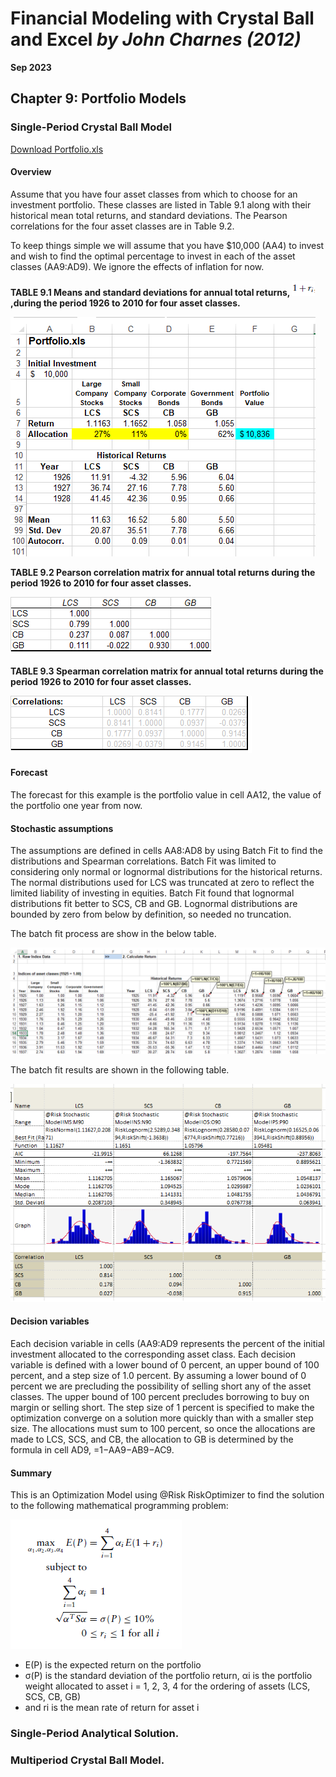 # Financial Modeling with Crystal Ball and Excel *by John Charnes (2012)*

**Sep 2023**

## Chapter 9: Portfolio Models


### Single-Period Crystal Ball Model

[Download Portfolio.xls]()

#### Overview

Assume that you have four asset classes from which to choose for an investment portfolio. These classes are listed in Table 9.1 along with their historical mean total returns, and standard deviations. The Pearson correlations for the four asset classes are in Table 9.2. 

To keep things simple we will assume that you have $10,000 (AA4) to invest and wish to find the optimal percentage to invest in each of the asset classes (AA9:AD9). We ignore the effects of inflation for now.

**TABLE 9.1 Means and standard deviations for annual total returns, ![png](https://github.com/xxxxyyyy80008/Financial-Modeling-with-Crystal-Ball-and-Excel/blob/main/img/ch09/4.png) ,during the period 1926 to 2010 for four asset classes.**

![png](https://github.com/xxxxyyyy80008/Financial-Modeling-with-Crystal-Ball-and-Excel/blob/main/img/ch09/f9_1.png)

**TABLE 9.2 Pearson correlation matrix for annual total returns during the period 1926 to 2010 for four asset classes.**

![png](https://github.com/xxxxyyyy80008/Financial-Modeling-with-Crystal-Ball-and-Excel/blob/main/img/ch09/t9_2.png)

**TABLE 9.3 Spearman correlation matrix for annual total returns during the period 1926 to 2010 for four asset classes.**

![png](https://github.com/xxxxyyyy80008/Financial-Modeling-with-Crystal-Ball-and-Excel/blob/main/img/ch09/t9_3.png)

#### Forecast

The forecast for this example is the portfolio value in cell AA12, the value of the portfolio one year from now.

#### Stochastic assumptions

The assumptions are defined in cells AA8:AD8 by using Batch Fit to find the distributions and Spearman correlations. 
Batch Fit was limited to considering only normal or lognormal distributions for the historical returns. The normal distributions used for LCS was truncated at zero to reflect the limited liability of investing in equities. Batch Fit found that lognormal distributions fit better to SCS, CB and GB. Lognormal distributions are bounded by zero from below by definition, so needed no truncation. 

The batch fit process are show in the below table.

![png](https://github.com/xxxxyyyy80008/Financial-Modeling-with-Crystal-Ball-and-Excel/blob/main/img/ch09/1.png)

The batch fit results are shown in the following table.

![png](https://github.com/xxxxyyyy80008/Financial-Modeling-with-Crystal-Ball-and-Excel/blob/main/img/ch09/2.png)

#### Decision variables

Each decision variable in cells (AA9:AD9 represents the percent of the initial investment allocated to the corresponding asset class. Each decision variable is defined with a lower bound of 0 percent, an upper bound of 100 percent, and a step size of 1.0 percent. By assuming a lower bound of 0 percent we are precluding the possibility of selling short any of the asset classes. The upper bound of 100 percent precludes borrowing to buy on margin or selling short. The step size of 1 percent is specified to make the optimization converge on a solution more quickly than with a smaller step size. The allocations must sum to 100 percent, so once the allocations are made to LCS, SCS, and CB, the allocation to GB is determined by the formula in cell AD9, =1−AA9−AB9−AC9.


#### Summary

This is an Optimization Model using @Risk RiskOptimizer to find the solution to the following mathematical programming problem:

![png](https://github.com/xxxxyyyy80008/Financial-Modeling-with-Crystal-Ball-and-Excel/blob/main/img/ch09/3.png)

- E(P) is the expected return on the portfolio
- σ(P) is the standard deviation of the portfolio return, αi is the portfolio weight allocated to asset i = 1, 2, 3, 4 for the ordering of assets (LCS, SCS, CB, GB)
- and ri is the mean rate of return for asset i


### Single-Period Analytical Solution.

### Multiperiod Crystal Ball Model.
